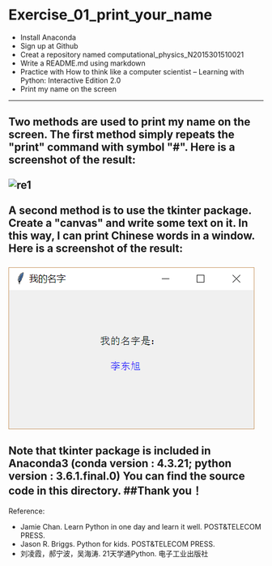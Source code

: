 # Exercise_01_print_your_name
* Install Anaconda
* Sign up at Github
* Creat a repository named computational_physics_N2015301510021
* Write a README.md using markdown
* Practice with How to think like a computer scientist – Learning with Python: Interactive Edition 2.0
* Print my name on the screen
---
Two methods are used to print my name on the screen.
The first method simply repeats the "print" command with symbol "#".
Here is a screenshot of the result:
</br>
</br>
![re1](https:/Jas/github.com/SoBeautifulRabbit/computational_physics_N2015301510021/blob/master/Exercise_01-%20print%20my%20name/re01.bmp)
</br>
</br>
A second method is to use the tkinter package.
Create a "canvas" and write some text on it.
In this way, I can print Chinese words in a window.
Here is a screenshot of the result:
</br>
</br>
![re1](https://github.com/SoBeautifulRabbit/computational_physics_N2015301510021/blob/master/Exercise_01-%20print%20my%20name/re02.bmp)
</br>
</br>
Note that tkinter package is included in Anaconda3 (conda version : 4.3.21; python version : 3.6.1.final.0)
You can find the source code in this directory.
##Thank you！
---
Reference:
* Jamie Chan. Learn Python in one day and learn it well. POST&TELECOM PRESS.
* Jason R. Briggs. Python for kids. POST&TELECOM PRESS.
* 刘凌霞，郝宁波，吴海涛. 21天学通Python. 电子工业出版社
